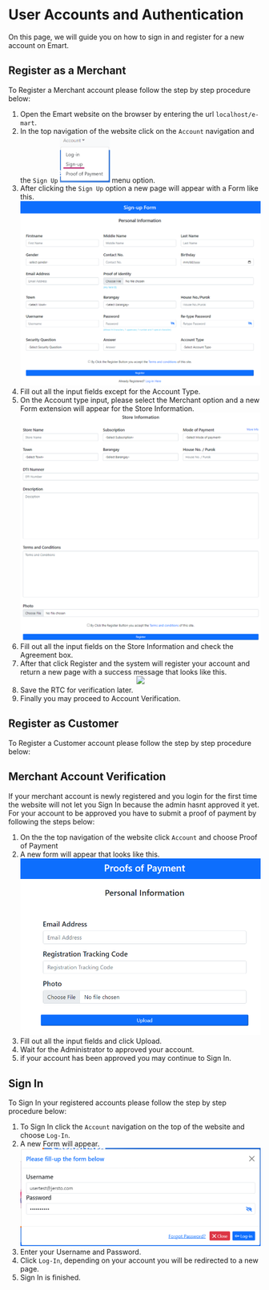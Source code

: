 # User Accounts and Authentication
On this page, we will guide you on how to sign in and register for a new account on Emart.

## Register as a Merchant
To Register a Merchant account please follow the step by step procedure below:

1. Open the Emart website on the browser by entering the url `localhost/e-mart`.
2. In the top navigation of the website click on the `Account` navigation and the `Sign Up` <img src="./assets/images/sign-up-btn.png" width="100"></img> menu option.
3. After clicking the `Sign Up` option a new page will appear with a Form like this.<br><center><img src="./assets/images/sign-up-form.png" ></img></center>
4. Fill out all the input fields except for the Account Type.
5. On the Account type input, please select the Merchant option and a new Form extension will appear for the Store Information.<br><center><img src="./assets/images/sign-up-merchant-ext.png" ></img></center>
6. Fill out all the input fields on the Store Information and check the Agreement box.
7. After that click Register and the system will register your account and return a new page with a success message that looks like this.<br><center><img src="/assets/images/sign-up-merchant-success.png" ></img></center>
8. Save the RTC for verification later.
9. Finally you may proceed to Account Verification.

## Register as Customer
To Register a Customer account please follow the step by step procedure below:

## Merchant Account Verification
If your merchant account is newly registered and you login for the first time the website will not let you Sign In because the admin hasnt approved it yet.
For your account to be approved you have to submit a proof of payment by following the steps below:

1. On the the top navigation of the website click `Account` and choose Proof of Payment
2. A new form will appear that looks like this. <br><center><img src="./assets/images/merchant-proof-of-payment.png" ></img></center>
3. Fill out all the input fields and click Upload.
4. Wait for the Administrator to approved your account.
5. if your account has been approved you may continue to Sign In.

## Sign In
To Sign In your registered accounts please follow the step by step procedure below:

1. To Sign In click the `Account` navigation on the top of the website and choose `Log-In`.
2. A new Form will appear. <br><center><img src="./assets/images/login-form.png" ></img></center>
3. Enter your Username and Password.
4. Click `Log-In`, depending on your account you will be redirected to a new page.
5. Sign In is finished.

